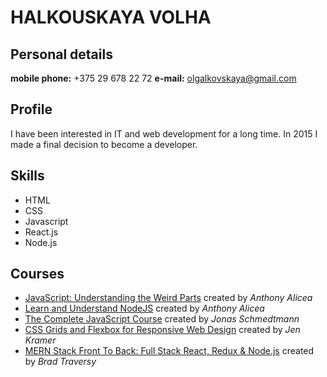 # HALKOUSKAYA VOLHA
## Personal details
**mobile phone:** +375  29 678 22 72 
**e-mail:** olgalkovskaya@gmail.com
## Profile
I have been interested in IT and web development for a long time. In 2015 I made a final decision to become a developer.
## Skills 
* HTML
* CSS
* Javascript
* React.js
* Node.js
## Courses
 * [JavaScript: Understanding the Weird Parts](https://www.udemy.com/course/understand-javascript/) created by *Anthony Alicea* 
 * [Learn and Understand NodeJS](https://www.udemy.com/course/understand-nodejs/) created by *Anthony Alicea*
 * [The Complete JavaScript Course](https://www.udemy.com/course/the-complete-javascript-course/) created by *Jonas Schmedtmann*
 * [CSS Grids and Flexbox for Responsive Web Design](https://frontendmasters.com/courses/css-grids-flexbox/) created by *Jen Kramer*
 * [MERN Stack Front To Back: Full Stack React, Redux & Node.js](https://www.udemy.com/course/mern-stack-front-to-back/) created by *Brad Traversy*
